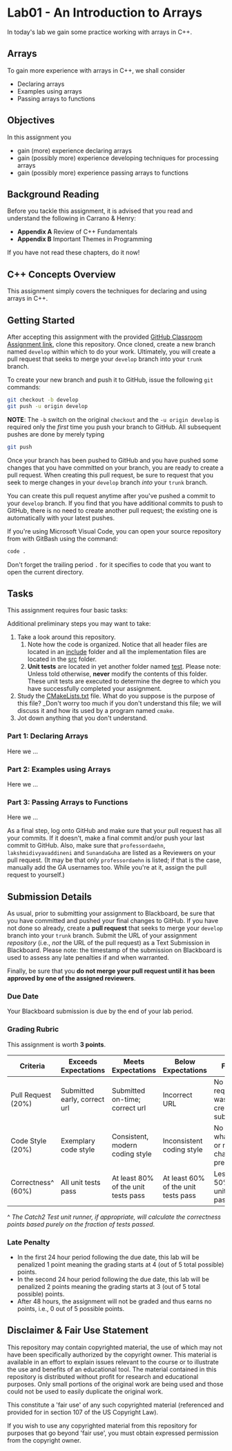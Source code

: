 # Lab01 - An Introduction to Arrays

In today's lab we gain some practice working with arrays in C++.

## Arrays

To gain more experience with arrays in C++, we shall consider

* Declaring arrays
* Examples using arrays
* Passing arrays to functions

## Objectives

In this assignment you

* gain (more) experience declaring arrays
* gain (possibly more) experience developing techniques for processing arrays
* gain (possibly more) experience passing arrays to functions

## Background Reading

Before you tackle this assignment, it is advised that you read and understand the following in Carrano & Henry:

* **Appendix A** Review of C++ Fundamentals
* **Appendix B** Important Themes in Programming

If you have not read these chapters, do it now!

## C++ Concepts Overview

This assignment simply covers the techniques for declaring and using arrays in C++.

## Getting Started

After accepting this assignment with the provided [GitHub Classroom Assignment link](https://classroom.github.com/a/WyKrW_H8), clone this repository. Once cloned, create a new branch named `develop` within which to do your work. Ultimately, you will create a pull request that seeks to merge your `develop` branch into your `trunk` branch.

To create your new branch and push it to GitHub, issue the following `git` commands:

```bash
git checkout -b develop
git push -u origin develop
```

**NOTE**: The `-b` switch on the original `checkout` and the `-u origin develop` is required only the _first_ time you push your branch to GitHub. All subsequent pushes are done by merely typing

```bash
git push
```

Once your branch has been pushed to GitHub and you have pushed some changes that you have committed on your branch, you are ready to create a pull request. When creating this pull request, be sure to request that you seek to merge changes in your `develop` branch _into_ your `trunk` branch.

You can create this pull request anytime after you've pushed a commit to your `develop` branch. If you find that you have additional commits to push to GitHub, there is no need to create another pull request; the existing one is automatically with your latest pushes.

If you're using Microsoft Visual Code, you can open your source repository from with GitBash using the command:

```bash
code .
```

Don't forget the trailing period `.` for it specifies to code that you want to open the current directory.

## Tasks

This assignment requires four basic tasks:

Additional preliminary steps you may want to take:

1. Take a look around this repository.
   1. Note how the code is organized. Notice that all header files are located in an [include](include) folder and all the implementation files are located in the [src](src) folder.
   2. **Unit tests** are located in yet another folder named [test](test). Please note: Unless told otherwise, **never** modify the contents of this folder. These unit tests are executed to determine the degree to which you have successfully completed your assignment.
2. Study the [CMakeLists.txt](CMakeLists.txt) file. What do you suppose is the purpose of this file? _Don't worry too much if you don't understand this file; we will discuss it and how its used by a program named `cmake`.
3. Jot down anything that you don't understand.

### Part 1: Declaring Arrays

Here we ...

### Part 2: Examples using Arrays

Here we ...

### Part 3: Passing Arrays to Functions

Here we ...

As a final step, log onto GitHub and make sure that your pull request has all your commits. If it doesn't, make a final commit and/or push your last commit to GitHub. Also, make sure that `professordaehn`, `lakshmidivyavaddineni` and `SunandaGuha` are listed as a Reviewers on your pull request. (It may be that only `professordaehn` is listed; if that is the case, manually add the GA usernames too. While you're at it, assign the pull request to yourself.)

## Submission Details

As usual, prior to submitting your assignment to Blackboard, be sure that you have committed and pushed your final changes to GitHub. If you have not done so already, create a **pull request** that seeks to merge your `develop` branch into your `trunk` branch.  Submit the URL of your assignment _repository_ (i.e., _not_ the URL of the pull request) as a Text Submission in Blackboard. Please note: the timestamp of the submission on Blackboard is used to assess any late penalties if and when warranted.

Finally, be sure that you **do not merge your pull request until it has been approved by one of the assigned reviewers**.

### Due Date

Your Blackboard submission is due by the end of your lab period.

### Grading Rubric

This assignment is worth **3 points**.

Criteria          | Exceeds Expectations         | Meets Expectations                  | Below Expectations                  | Failure                                                 |
------------------|------------------------------|-------------------------------------|-------------------------------------|---------------------------------------------------------|
Pull Request (20%)| Submitted early, correct url | Submitted on-time; correct url      | Incorrect URL                       | No pull request was created or submitted                |
Code Style (20%)  | Exemplary code style         | Consistent, modern coding style     | Inconsistent coding style           | No style whatsoever or no code changes present          |
Correctness^ (60%)| All unit tests pass          | At least 80% of the unit tests pass | At least 60% of the unit tests pass | Less than 50% of the unit tests pass                    |

^ _The Catch2 Test unit runner, if appropriate, will calculate the correctness points based purely on the fraction of tests passed_.

### Late Penalty

* In the first 24 hour period following the due date, this lab will be penalized 1 point meaning the grading starts at 4 (out of 5 total possible) points.
* In the second 24 hour period following the due date, this lab will be penalized 2 points meaning the grading starts at 3 (out of 5 total possible) points.
* After 48 hours, the assignment will not be graded and thus earns no points, i.e., 0 out of 5 possible points.

## Disclaimer & Fair Use Statement

This repository may contain copyrighted material, the use of which may not have been specifically authorized by the copyright owner. This material is available in an effort to explain issues relevant to the course or to illustrate the use and benefits of an educational tool. The material contained in this repository is distributed without profit for research and educational purposes. Only small portions of the original work are being used and those could not be used to easily duplicate the original work.

This constitute a 'fair use' of any such copyrighted material (referenced and provided for in section 107 of the US Copyright Law).

If you wish to use any copyrighted material from this repository for purposes that go beyond 'fair use', you must obtain expressed permission from the copyright owner.
